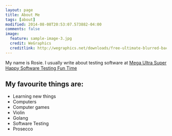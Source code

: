 ```yaml
---
layout: page
title: About Me
tags: [about]
modified: 2014-08-08T20:53:07.573882-04:00
comments: false
image:
  feature: sample-image-3.jpg
  credit: WeGraphics
  creditlink: http://wegraphics.net/downloads/free-ultimate-blurred-background-pack/
---
```


My name is Rosie. I usually write about testing software at <a href="http://testingfuntime.blogspot.co.uk/"> Mega Ultra Super Happy Software Testing Fun Time </a> 

## My favourite things are:

* Learning new things
* Computers
* Computer games
* Violin
* Golang
* Software Testing
* Prosecco

